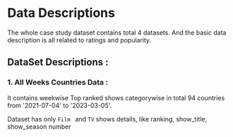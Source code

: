 # Data Descriptions

The whole case study dataset contains total 4 datasets. And the basic data description is all related to ratings and popularity. 

## DataSet Descriptions : 


### 1. All Weeks Countries Data : 
It contains weekwise Top ranked shows categorywise in total 94 countries from '2021-07-04' to '2023-03-05'. 

Dataset has only `Film ` and `TV` shows details, like ranking, show_title, show_season number 


